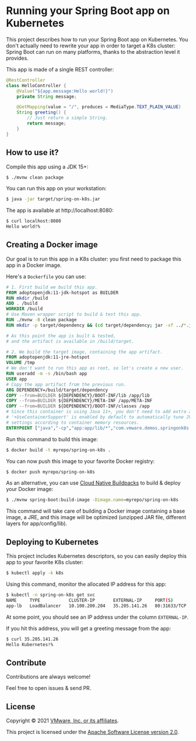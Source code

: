 # Running your Spring Boot app on Kubernetes

This project describes how to run your Spring Boot app on Kubernetes.
You don't actually need to rewrite your app in order to target a K8s
cluster: Spring Boot can run on many platforms, thanks to
the abstraction level it provides.

This app is made of a single REST controller:
```java
@RestController
class HelloController {
    @Value("${app.message:Hello world!}")
    private String message;

    @GetMapping(value = "/", produces = MediaType.TEXT_PLAIN_VALUE)
    String greeting() {
        // Just return a simple String.
        return message;
    }
}
```

## How to use it?

Compile this app using a JDK 15+:
```bash
$ ./mvnw clean package
```

You can run this app on your workstation:
```bash
$ java -jar target/spring-on-k8s.jar
```

The app is available at http://localhost:8080:
```bash
$ curl localhost:8080
Hello world!%
```

## Creating a Docker image

Our goal is to run this app in a K8s cluster: you first need to package
this app in a Docker image.

Here's a `Dockerfile` you can use:
```Dockerfile
# 1. First build we build this app.
FROM adoptopenjdk:11-jdk-hotspot as BUILDER
RUN mkdir /build
ADD . /build
WORKDIR /build
# Use Maven wrapper script to build & test this app.
RUN ./mvnw -B clean package
RUN mkdir -p target/dependency && (cd target/dependency; jar -xf ../*.jar)

# As this point the app is built & tested,
# and the artifact is available in /build/target.

# 2. We build the target image, containing the app artifact.
FROM adoptopenjdk:11-jre-hotspot
VOLUME /tmp
# We don't want to run this app as root, so let's create a new user.
RUN useradd -m -s /bin/bash app
USER app
# Copy the app artifact from the previous run.
ARG DEPENDENCY=/build/target/dependency
COPY --from=BUILDER ${DEPENDENCY}/BOOT-INF/lib /app/lib
COPY --from=BUILDER ${DEPENDENCY}/META-INF /app/META-INF
COPY --from=BUILDER ${DEPENDENCY}/BOOT-INF/classes /app
# Since this container is using Java 11+, you don't need to add extra args:
# '+UseContainerSupport' is enabled by default to automatically tune JVM memory
# settings according to container memory resources.
ENTRYPOINT ["java","-cp","app:app/lib/*","com.vmware.demos.springonk8s.Application"]
```

Run this command to build this image:
```bash
$ docker build -t myrepo/spring-on-k8s .
```

You can now push this image to your favorite Docker registry:
```bash
$ docker push myrepo/spring-on-k8s
```

As an alternative, you can use [Cloud Native Buildpacks](https://buildpacks.io)
to build & deploy your Docker image:
```bash
$ ./mvnw spring-boot:build-image -Dimage.name=myrepo/spring-on-k8s
```

This command will take care of building a Docker image containing
a base image, a JRE, and this image will be optimized (unzipped
JAR file, different layers for app/config/lib).

## Deploying to Kubernetes

This project includes Kubernetes descriptors, so you can easily deploy
this app to your favorite K8s cluster:
```bash
$ kubectl apply -k k8s
```

Using this command, monitor the allocated IP address for this app:
```bash
$ kubectl -n spring-on-k8s get svc
NAME     TYPE           CLUSTER-IP       EXTERNAL-IP     PORT(S)        AGE
app-lb   LoadBalancer   10.100.200.204   35.205.141.26   80:31633/TCP   90s
```

At some point, you should see an IP address under the column `EXTERNAL-IP`.

If you hit this address, you will get a greeting message from the app:
```bash
$ curl 35.205.141.26
Hello Kubernetes!%
```

## Contribute

Contributions are always welcome!

Feel free to open issues & send PR.

## License

Copyright &copy; 2021 [VMware, Inc. or its affiliates](https://vmware.com).

This project is licensed under the [Apache Software License version 2.0](https://www.apache.org/licenses/LICENSE-2.0).
